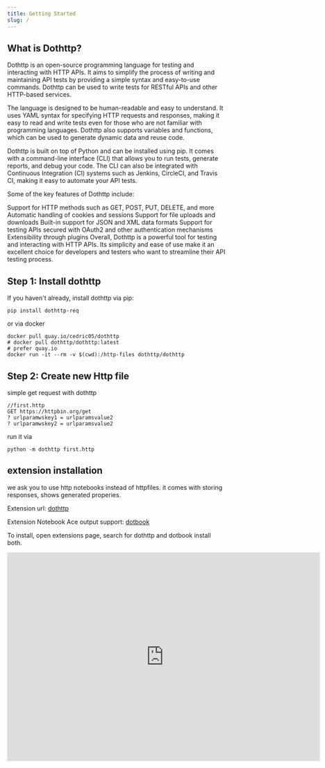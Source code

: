 ```yaml
---
title: Getting Started
slug: /
---
```


## What is Dothttp?

Dothttp is an open-source programming language for testing and interacting with HTTP APIs. It aims to simplify the process of writing and maintaining API tests by providing a simple syntax and easy-to-use commands. Dothttp can be used to write tests for RESTful APIs and other HTTP-based services.

The language is designed to be human-readable and easy to understand. It uses YAML syntax for specifying HTTP requests and responses, making it easy to read and write tests even for those who are not familiar with programming languages. Dothttp also supports variables and functions, which can be used to generate dynamic data and reuse code.

Dothttp is built on top of Python and can be installed using pip. It comes with a command-line interface (CLI) that allows you to run tests, generate reports, and debug your code. The CLI can also be integrated with Continuous Integration (CI) systems such as Jenkins, CircleCI, and Travis CI, making it easy to automate your API tests.

Some of the key features of Dothttp include:

Support for HTTP methods such as GET, POST, PUT, DELETE, and more
Automatic handling of cookies and sessions
Support for file uploads and downloads
Built-in support for JSON and XML data formats
Support for testing APIs secured with OAuth2 and other authentication mechanisms
Extensibility through plugins
Overall, Dothttp is a powerful tool for testing and interacting with HTTP APIs. Its simplicity and ease of use make it an excellent choice for developers and testers who want to streamline their API testing process.

## Step 1: Install dothttp

If you haven't already, install dothttp via pip:

```shell
pip install dothttp-req
```

or via docker

```shell
docker pull quay.io/cedric05/dothttp
# docker pull dothttp/dothttp:latest
# prefer quay.io
docker run -it --rm -v $(cwd):/http-files dothttp/dothttp
```

## Step 2: Create new Http file

simple get request with dothttp

```http
//first.http
GET https://httpbin.org/get
? urlparamwskey1 = urlparamsvalue2
? urlparamwskey2 = urlparamsvalue2
```

run it via

`python -m dothttp first.http`


## extension installation

we ask you to use http notebooks instead of httpfiles. it comes with storing responses, shows generated properies. 

Extension url: [dothttp](https://marketplace.visualstudio.com/items?itemName=ShivaPrasanth.dothttp-code) 

Extension Notebook Ace output support: [dotbook](https://marketplace.visualstudio.com/items?itemName=ShivaPrasanth.dotbook)

To install, open extensions page, search for dothttp and dotbook install both.

<iframe width="720" height="480" src="https://www.youtube.com/embed/I1PtzV5Oa5c" title="YouTube video player" frameborder="0" allow="accelerometer; autoplay; clipboard-write; encrypted-media; gyroscope; picture-in-picture" allowfullscreen></iframe>
